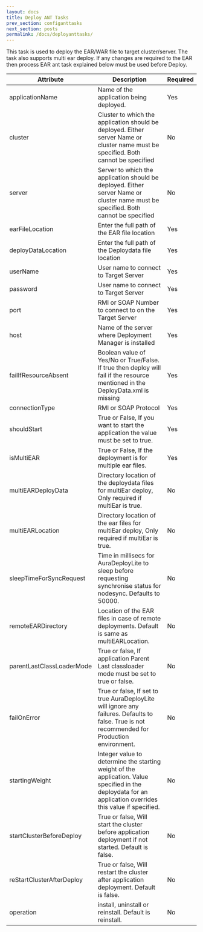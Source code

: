 ```yaml
---
layout: docs
title: Deploy ANT Tasks
prev_section: configanttasks
next_section: posts
permalink: /docs/deployanttasks/
---
```


This task is used to deploy the EAR/WAR file to target cluster/server. The task also supports multi ear deploy. If any changes are required to the EAR then process EAR ant task explained below must be used before Deploy.

|Attribute|Description|Required|
|---------|-----------|--------|
|applicationName|Name of the application being deployed.|Yes|
|cluster|Cluster to which the application should be deployed. Either server Name or cluster name must be specified. Both cannot be specified|No|
|server|Server to which the application should be deployed. Either server Name or cluster name must be specified. Both cannot be specified|No|
|earFileLocation|Enter the full path of the EAR file location|Yes|
|deployDataLocation|Enter the full path of the Deploydata file location|Yes|
|userName|User name to connect to Target Server|Yes|
|password|User name to connect to Target Server|Yes|
|port|RMI or SOAP Number to connect to on the Target Server|Yes|
|host|Name of the server where Deployment Manager is installed|Yes|
|failIfResourceAbsent|Boolean value of Yes/No or True/False. If true then deploy will fail if the resource mentioned in the DeployData.xml is missing|Yes|
|connectionType|RMI or SOAP Protocol|Yes|
|shouldStart|True or False, If you want to start the application the value must be set to true.|Yes|
|isMultiEAR|True or False, If the deployment is for multiple ear files.|Yes|
|multiEARDeployData|Directory location of the deploydata files for multiEar deploy, Only required if multiEar is true.|No|
|multiEARLocation|Directory location of the ear files for multiEar deploy, Only required if multiEar is true.|No|
|sleepTimeForSyncRequest|Time in millisecs for AuraDeployLite to sleep before requesting synchronise status for nodesync. Defaults to 50000.|No|
|remoteEARDirectory|Location of the EAR files in case of remote deployments. Default is same as multiEARLocation.|No|
|parentLastClassLoaderMode|True or false, If application Parent Last classloader mode must be set to true or false.|No|
|failOnError|True or false, If set to true AuraDeployLite will ignore any failures. Defaults to false. True is not recommended for Production environment.|No|
|startingWeight|Integer value to determine the starting weight of the application. Value specified in the deploydata for an application overrides this value if specified.|No|
|startClusterBeforeDeploy|True or false, Will start the cluster before application deployment if not started. Default is false.|No|
|reStartClusterAfterDeploy|True or false, Will restart the cluster after application deployment. Default is false.|No|
|operation|install, uninstall or reinstall. Default is reinstall.|No|


